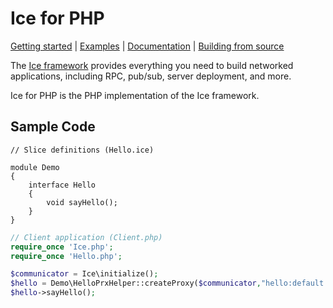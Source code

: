 # Ice for PHP

[Getting started] | [Examples] | [Documentation] | [Building from source]

The [Ice framework] provides everything you need to build networked applications,
including RPC, pub/sub, server deployment, and more.

Ice for PHP is the PHP implementation of the Ice framework.

## Sample Code

```slice
// Slice definitions (Hello.ice)

module Demo
{
    interface Hello
    {
        void sayHello();
    }
}
```

```php
// Client application (Client.php)
require_once 'Ice.php';
require_once 'Hello.php';

$communicator = Ice\initialize();
$hello = Demo\HelloPrxHelper::createProxy($communicator,"hello:default -h localhost -p 10000");
$hello->sayHello();
```

[Getting started]: https://doc.zeroc.com/ice/3.7/hello-world-application/writing-an-ice-application-with-php
[Examples]: https://github.com/zeroc-ice/ice-demos/tree/3.7/php
[Documentation]: https://doc.zeroc.com/ice/3.7
[Building from source]: https://github.com/zeroc-ice/ice/blob/3.7/php/BUILDING.md
[Ice framework]: https://github.com/zeroc-ice/ice
